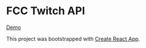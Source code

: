 # FCC Twitch API
[Demo](http://fecosos.github.io/demo-fcc-twitch-api)

This project was bootstrapped with [Create React App](https://github.com/facebookincubator/create-react-app).
